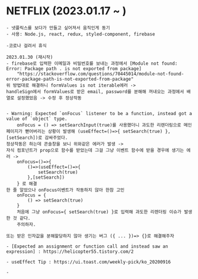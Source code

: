 # NETFLIX (2023.01.17 ~ )
    
    - 넷플릭스를 보다가 만들고 싶어져서 움직인게 동기
    - 사용: Node.js, react, redux, styled-component, firebase
    
    -코로나 걸려서 휴식

    2023.01.30 (재시작)
    - firebase로 입력한 이메일과 비밀번호를 보내는 과정에서 [Module not found: Error: Package path . is not exported from package] 
        "https://stackoverflow.com/questions/70445014/module-not-found-error-package-path-is-not-exported-from-package"
    위 방법대로 해결하니 formValues is not iterable에러 ->
    handleSign에서 formValues로 받은 email, password를 분해해 꺼내오는 과정에서 배열로 설정했었음 -> 수정 후 정상작동


    - Warning: Expected `onFocus` listener to be a function, instead got a value of `object` type.
        onFocus = () => setSearchInput(true)를 사용했더니 과도한 리렌더링으로 메인페이지가 뻗어버리는 상황이 발생해 (useEffect=()=>{ setSearch(true) },[setSearch])로 감싸주었다.
    정상작동은 하는데 콘솔창을 보니 위와같은 에러가 발생 -> 
    자식 컴포넌트가 prop으로 함수를 받았는데 그걸 그냥 이벤트 함수에 받을 경우에 생기는 에러 ->
        onFocus=()=>{
            ()=>(useEffect=()=>{
                setSearch(true)
            },[setSearch])
        } 로 해결
    한 줄 알았으나 onFocus이벤트가 작동하지 않아 한참 고민
        onFocus = {
            () => setSearch(true)
        }
        처음에 그냥 onFocus={ setSearch(true) }로 입력해 과도한 리렌더링 이슈가 발생한 것 같다.
        주의하자.
        
    또는 받은 인자값을 분해할당하지 않아 생기는 버그 ({ ... })=> {}로 해결해주자

    - [Expected an assignment or function call and instead saw an expression] : https://helicopter55.tistory.com/2

    - useEffect Tip : https://ui.toast.com/weekly-pick/ko_20200916

    -